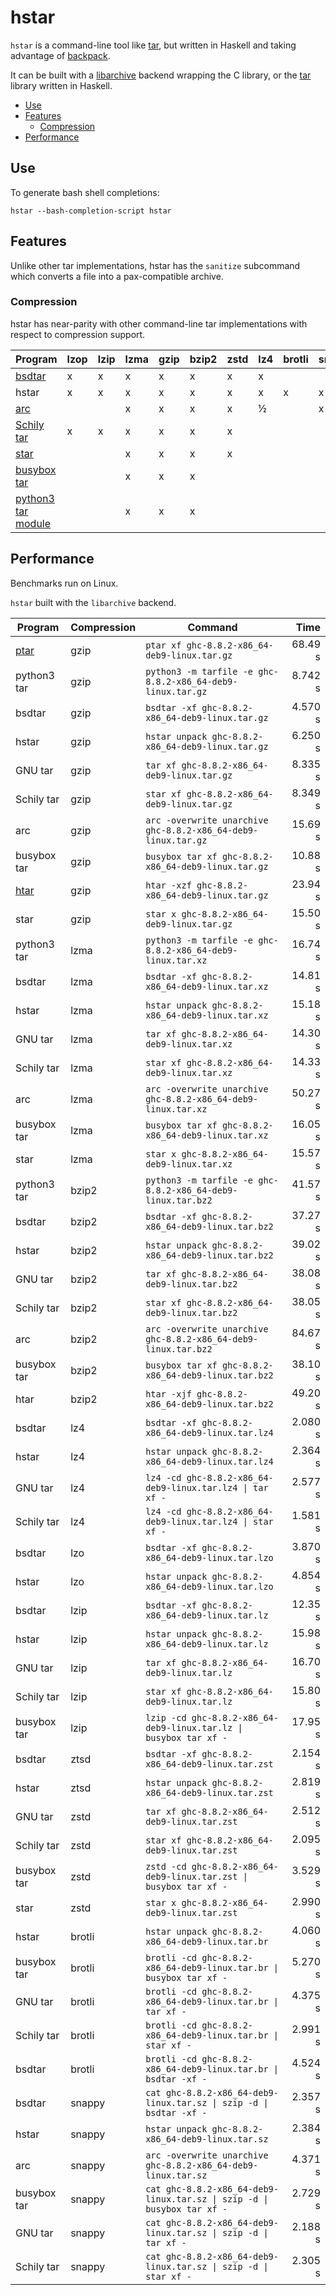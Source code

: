 # hstar

`hstar` is a command-line tool like [tar](https://www.gnu.org/software/tar/),
but written in Haskell and taking advantage of
[backpack](http://blog.ezyang.com/category/haskell/backpack/).

It can be built with
a [libarchive](http://hackage.haskell.org/package/libarchive) backend wrapping
the C library, or the [tar](http://hackage.haskell.org/package/tar) library
written in Haskell.

- [Use](#use)
- [Features](#features)
  - [Compression](#compression)
- [Performance](#performance)

## Use

To generate bash shell completions:

```
hstar --bash-completion-script hstar
```

## Features

Unlike other tar implementations, hstar has the `sanitize` subcommand which
converts a file into a pax-compatible archive.

### Compression

hstar has near-parity with other command-line tar implementations with respect
to compression support.

| Program | lzop | lzip | lzma | gzip | bzip2 | zstd | lz4 | brotli | snappy | lrzip | grzip |
| ------- | ---- | ---- | ---- | ---- | ----- | ---- | --- | ------ | ------ | ----- | ----- |
| [bsdtar](http://libarchive.org/) | x | x | x | x | x | x | x | | | x | x |
| hstar | x | x | x | x | x | x | x | x | x | | |
| [arc](https://github.com/mholt/archiver) | | | x | x | x | x | ½ | | x | | |
| [Schily tar](http://cdrtools.sourceforge.net/private/star.html) | x | x | x | x | x | x | | | | | |
| [star](https://crates.io/crates/star) | | | x | x | x | x | | | | |
| [busybox tar](https://www.busybox.net/) | | | x | x | x | | | | | | |
| [python3 tar module](https://docs.python.org/3/library/tarfile.html#command-line-interface) | | | x | x | x | | | | | | |

## Performance

Benchmarks run on Linux.

`hstar` built with the `libarchive` backend.

| Program | Compression | Command | Time |
| ------- | ----------- | ------- | ---: |
| [ptar](https://perldoc.perl.org/ptar.html) | gzip | `ptar xf ghc-8.8.2-x86_64-deb9-linux.tar.gz` | 68.49 s |
| python3 tar | gzip | `python3 -m tarfile -e ghc-8.8.2-x86_64-deb9-linux.tar.gz` | 8.742 s |
| bsdtar | gzip | `bsdtar -xf ghc-8.8.2-x86_64-deb9-linux.tar.gz` | 4.570 s |
| hstar | gzip | `hstar unpack ghc-8.8.2-x86_64-deb9-linux.tar.gz` | 6.250 s |
| GNU tar | gzip | `tar xf ghc-8.8.2-x86_64-deb9-linux.tar.gz` | 8.335 s |
| Schily tar | gzip | `star xf ghc-8.8.2-x86_64-deb9-linux.tar.gz` | 8.349 s |
| arc | gzip | `arc -overwrite unarchive ghc-8.8.2-x86_64-deb9-linux.tar.gz` | 15.69 s |
| busybox tar | gzip | `busybox tar xf ghc-8.8.2-x86_64-deb9-linux.tar.gz` | 10.88 s |
| [htar](http://hackage.haskell.org/package/htar) | gzip | `htar -xzf ghc-8.8.2-x86_64-deb9-linux.tar.gz` | 23.94 s |
| star | gzip | `star x ghc-8.8.2-x86_64-deb9-linux.tar.gz` | 15.50 s |
| python3 tar | lzma | `python3 -m tarfile -e ghc-8.8.2-x86_64-deb9-linux.tar.xz` | 16.74 s |
| bsdtar | lzma | `bsdtar -xf ghc-8.8.2-x86_64-deb9-linux.tar.xz` | 14.81 s |
| hstar | lzma | `hstar unpack ghc-8.8.2-x86_64-deb9-linux.tar.xz` | 15.18 s |
| GNU tar | lzma | `tar xf ghc-8.8.2-x86_64-deb9-linux.tar.xz` | 14.30 s |
| Schily tar | lzma | `star xf ghc-8.8.2-x86_64-deb9-linux.tar.xz` | 14.33 s |
| arc | lzma | `arc -overwrite unarchive ghc-8.8.2-x86_64-deb9-linux.tar.xz` | 50.27 s |
| busybox tar | lzma | `busybox tar xf ghc-8.8.2-x86_64-deb9-linux.tar.xz` | 16.05 s |
| star | lzma | `star x ghc-8.8.2-x86_64-deb9-linux.tar.xz` | 15.57 s |
| python3 tar | bzip2 | `python3 -m tarfile -e ghc-8.8.2-x86_64-deb9-linux.tar.bz2` | 41.57 s |
| bsdtar | bzip2 | `bsdtar -xf ghc-8.8.2-x86_64-deb9-linux.tar.bz2` | 37.27 s |
| hstar | bzip2 | `hstar unpack ghc-8.8.2-x86_64-deb9-linux.tar.bz2` | 39.02 s |
| GNU tar | bzip2 | `tar xf ghc-8.8.2-x86_64-deb9-linux.tar.bz2` | 38.08 s |
| Schily tar | bzip2 | `star xf ghc-8.8.2-x86_64-deb9-linux.tar.bz2` | 38.05 s |
| arc | bzip2 | `arc -overwrite unarchive ghc-8.8.2-x86_64-deb9-linux.tar.bz2` | 84.67 s |
| busybox tar | bzip2 | `busybox tar xf ghc-8.8.2-x86_64-deb9-linux.tar.bz2` | 38.10 s |
| htar | bzip2 | `htar -xjf ghc-8.8.2-x86_64-deb9-linux.tar.bz2` | 49.20 s |
| bsdtar | lz4 | `bsdtar -xf ghc-8.8.2-x86_64-deb9-linux.tar.lz4` | 2.080 s |
| hstar | lz4 | `hstar unpack ghc-8.8.2-x86_64-deb9-linux.tar.lz4` | 2.364 s |
| GNU tar | lz4 | `lz4 -cd ghc-8.8.2-x86_64-deb9-linux.tar.lz4 \| tar xf -` | 2.577 s |
| Schily tar | lz4 | `lz4 -cd ghc-8.8.2-x86_64-deb9-linux.tar.lz4 \| star xf -` | 1.581 s |
| bsdtar | lzo | `bsdtar -xf ghc-8.8.2-x86_64-deb9-linux.tar.lzo` | 3.870 s |
| hstar | lzo | `hstar unpack ghc-8.8.2-x86_64-deb9-linux.tar.lzo` | 4.854 s |
| bsdtar | lzip | `bsdtar -xf ghc-8.8.2-x86_64-deb9-linux.tar.lz` | 12.35 s |
| hstar | lzip | `hstar unpack ghc-8.8.2-x86_64-deb9-linux.tar.lz` | 15.98 s |
| GNU tar | lzip | `tar xf ghc-8.8.2-x86_64-deb9-linux.tar.lz` | 16.70 s |
| Schily tar | lzip | `star xf ghc-8.8.2-x86_64-deb9-linux.tar.lz` | 15.80 s |
| busybox tar | lzip | `lzip -cd ghc-8.8.2-x86_64-deb9-linux.tar.lz \| busybox tar xf -` | 17.95 s |
| bsdtar | ztsd | `bsdtar -xf ghc-8.8.2-x86_64-deb9-linux.tar.zst` | 2.154 s |
| hstar | ztsd | `hstar unpack ghc-8.8.2-x86_64-deb9-linux.tar.zst` | 2.819 s |
| GNU tar | zstd | `tar xf ghc-8.8.2-x86_64-deb9-linux.tar.zst` | 2.512 s |
| Schily tar | zstd | `star xf ghc-8.8.2-x86_64-deb9-linux.tar.zst` | 2.095 s |
| busybox tar | zstd | `zstd -cd ghc-8.8.2-x86_64-deb9-linux.tar.zst \| busybox tar xf -` | 3.529 s |
| star | zstd | `star x ghc-8.8.2-x86_64-deb9-linux.tar.zst` | 2.990 s |
| hstar | brotli | `hstar unpack ghc-8.8.2-x86_64-deb9-linux.tar.br` | 4.060 s |
| busybox tar | brotli | `brotli -cd ghc-8.8.2-x86_64-deb9-linux.tar.br \| busybox tar xf -` | 5.270 s |
| GNU tar | brotli | `brotli -cd ghc-8.8.2-x86_64-deb9-linux.tar.br \| tar xf -` | 4.375 s |
| Schily tar | brotli | `brotli -cd ghc-8.8.2-x86_64-deb9-linux.tar.br \| star xf -` | 2.991 s |
| bsdtar | brotli | `brotli -cd ghc-8.8.2-x86_64-deb9-linux.tar.br \| bsdtar -xf -` | 4.524 s |
| bsdtar | snappy | `cat ghc-8.8.2-x86_64-deb9-linux.tar.sz \| szip -d \| bsdtar -xf -` | 2.357 s |
| hstar | snappy | `hstar unpack ghc-8.8.2-x86_64-deb9-linux.tar.sz` | 2.384 s |
| arc | snappy | `arc -overwrite unarchive ghc-8.8.2-x86_64-deb9-linux.tar.sz` | 4.371 s |
| busybox tar | snappy | `cat ghc-8.8.2-x86_64-deb9-linux.tar.sz \| szip -d \| busybox tar xf -` | 2.729 s |
| GNU tar | snappy | `cat ghc-8.8.2-x86_64-deb9-linux.tar.sz \| szip -d \| tar xf -` | 2.188 s |
| Schily tar | snappy | `cat ghc-8.8.2-x86_64-deb9-linux.tar.sz \| szip -d \| star xf -` | 2.305 s |
